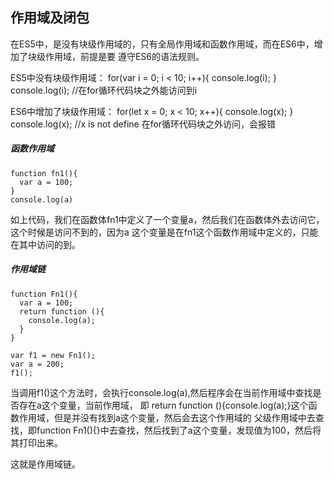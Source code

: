 ## 作用域及闭包

在ES5中，是没有块级作用域的，只有全局作用域和函数作用域，而在ES6中，增加了块级作用域，前提是要
遵守ES6的语法规则。

ES5中没有块级作用域：
	for(var i = 0; i < 10; i++){
	  console.log(i);
	}
	console.log(i); 	//在for循环代码块之外能访问到i

ES6中增加了块级作用域：
	for(let x = 0; x < 10; x++){
	  console.log(x);
	}
	console.log(x);		//x is not define 在for循环代码块之外访问，会报错

##### 函数作用域

	function fn1(){
	  var a = 100;
	}
	console.log(a) 

如上代码，我们在函数体fn1中定义了一个变量a，然后我们在函数体外去访问它，这个时候是访问不到的，因为a
这个变量是在fn1这个函数作用域中定义的，只能在其中访问的到。

##### 作用域链

	function Fn1(){
	  var a = 100;
	  return function (){
	    console.log(a);
	  }
	}

	var f1 = new Fn1();
	var a = 200;
	f1();

当调用f1()这个方法时，会执行console.log(a),然后程序会在当前作用域中查找是否存在a这个变量，当前作用域，
即 return function (){console.log(a);}这个函数作用域，但是并没有找到a这个变量，然后会去这个作用域的
父级作用域中去查找，即function Fn1(){}中去查找，然后找到了a这个变量，发现值为100，然后将其打印出来。

这就是作用域链。


